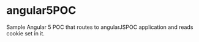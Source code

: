 # angular5POC
Sample Angular 5 POC that routes to angularJSPOC application and reads cookie set in it.
